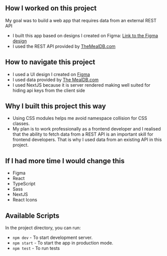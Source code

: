 ## How I worked on this project
My goal was to build a web app that requires data from an external REST API
* I built this app based on designs I created on Figma: [Link to the Figma design](https://www.figma.com/file/5895yc0eBRnEHSWlnovMcq/Banquet-App?node-id=0%3A1)
* I used the REST API provided by [TheMealDB.com](https://www.themealdb.com/api.php)

## How to navigate this project
* I used a UI design I created on [Figma](https://www.figma.com/file/5895yc0eBRnEHSWlnovMcq/Banquet-App?node-id=0%3A1)
* I used data provided by [The MealDB.com](https://www.themealdb.com/api.php)
* I used NextJS because it is server rendered making well suited for hiding api keys from the client side

## Why I built this project this way
* Using CSS modules helps me avoid namespace collision for CSS classes.
* My plan is to work professionally as a frontend developer and I realised that the ability to fetch data from a REST API is an important skill for frontend developers. That is why I used data from an existing API in this project.

## If I had more time I would change this
* Figma
* React
* TypeScript
* Sass
* NextJS
* React Icons


## Available Scripts
In the project directory, you can run:
* `npm dev` - To start development server.
* `npm start` - To start the app in production mode.
* `npm test` - To run tests

